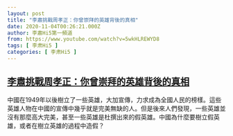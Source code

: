 ```yaml
---
layout: post
title: "李肅挑戰周孝正：你曾崇拜的英雄背後的真相"
date: 2020-11-04T00:26:21.000Z
author: 李肅Hi5第一頻道
from: https://www.youtube.com/watch?v=5wkHLREWYD8
tags: [ 李肃Hi5 ]
categories: [ 李肃Hi5 ]
---
```

<!--1604449581000-->
[李肅挑戰周孝正：你曾崇拜的英雄背後的真相](https://www.youtube.com/watch?v=5wkHLREWYD8)
------

<div>
中國在1949年以後樹立了一些英雄，大加宣傳，力求成為全國人民的榜樣。這些英雄人物在中國的宣傳中幾乎就是完美無缺的人。但是後來人們發現，一些英雄並沒有那麼高大完美，甚至一些英雄是杜撰出來的假英雄。中國為什麼要樹立假英雄，或者在樹立英雄的過程中造假？
</div>
